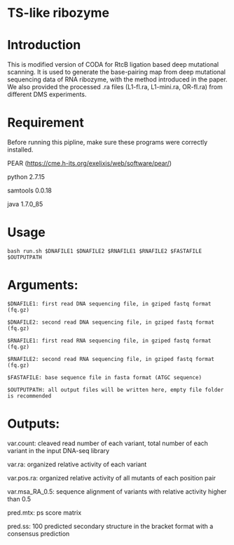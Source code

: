 # TS-like ribozyme

# Introduction
This is modified version of CODA for RtcB ligation based deep mutational scanning. It is used to generate the base-pairing map from deep mutational sequencing data of RNA ribozyme, with the method introduced in the paper. We also provided the processed .ra files (L1-fl.ra, L1-mini.ra, OR-fl.ra) from different DMS experiments. 

# Requirement

Before running this pipline, make sure these programs were correctly installed.

  PEAR (https://cme.h-its.org/exelixis/web/software/pear/)
  
  python 2.7.15
  
  samtools 0.0.18
  
  java 1.7.0_85


# Usage

  `bash run.sh $DNAFILE1 $DNAFILE2 $RNAFILE1 $RNAFILE2 $FASTAFILE $OUTPUTPATH`

# Arguments:
  
  ```
  $DNAFILE1: first read DNA sequencing file, in gziped fastq format (fq.gz)
  
  $DNAFILE2: second read DNA sequencing file, in gziped fastq format (fq.gz)
  
  $RNAFILE1: first read RNA sequencing file, in gziped fastq format (fq.gz)
  
  $RNAFILE2: second read RNA sequencing file, in gziped fastq format (fq.gz)
  
  $FASTAFILE: base sequence file in fasta format (ATGC sequence)
  
  $OUTPUTPATH: all output files will be written here, empty file folder is recommended
```

# Outputs:

  var.count: cleaved read number of each variant, total number of each variant in the input DNA-seq library
  
  var.ra: organized relative activity of each variant
  
  var.pos.ra: organized relative activity of all mutants of each position pair
  
  var.msa_RA_0.5: sequence alignment of variants with relative activity higher than 0.5
  
  pred.mtx: ps score matrix
  
  pred.ss: 100 predicted secondary structure in the bracket format with a consensus prediction
  
